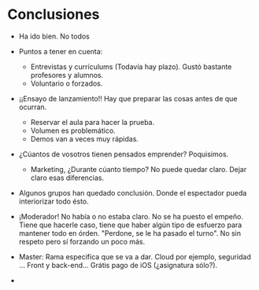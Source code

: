 # Conclusiones
- Ha ido bien. No todos
- Puntos a tener en cuenta:
  - Entrevistas y currículums (Todavía hay plazo). Gustó bastante profesores y alumnos.
  - Voluntario o forzados.
- ¡¡Ensayo de lanzamiento!! Hay que preparar las cosas antes de que ocurran.
  - Reservar el aula para hacer la prueba.
  - Volumen es problemático.
  - Demos van a veces muy rápidas.
- ¿Cúantos de vosotros tienen pensados emprender? Poquisimos.
  - Marketing, ¿Durante cúanto tiempo? No puede quedar claro. Dejar claro esas diferencias.
- Algunos grupos han quedado conclusión. Donde el espectador pueda interiorizar todo ésto.
- ¡Moderador! No había o no estaba claro. No se ha puesto el empeño. Tiene que hacerle caso, tiene que haber algún tipo de esfuerzo para mantener todo en órden. "Perdone, se le ha pasado el turno". No sin respeto pero sí forzando un poco más.

- Master: Rama especifica que se va a dar. Cloud por ejemplo, seguridad ... Front y back-end... Grátis pago de iOS (¿asignatura sólo?).

- 